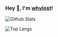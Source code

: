 ### Hey 👋, I'm [whylost](https://github.com/whylost)!

![Github Stats](https://github-readme-stats.vercel.app/api?username=whylost&show_icons=true&theme=buefy)

![Top Langs](https://github-readme-stats.vercel.app/api/top-langs/?username=whylost&show_icons=true&theme=buefy&layout=compact)

<!--
**whylost/whylost** is a ✨ _special_ ✨ repository because its `README.md` (this file) appears on your GitHub profile.

Here are some ideas to get you started:

- 🔭 I’m currently working on ...
- 🌱 I’m currently learning ...
- 👯 I’m looking to collaborate on ...
- 🤔 I’m looking for help with ...
- 💬 Ask me about ...
- 📫 How to reach me: ...
- 😄 Pronouns: ...
- ⚡ Fun fact: ...
-->
